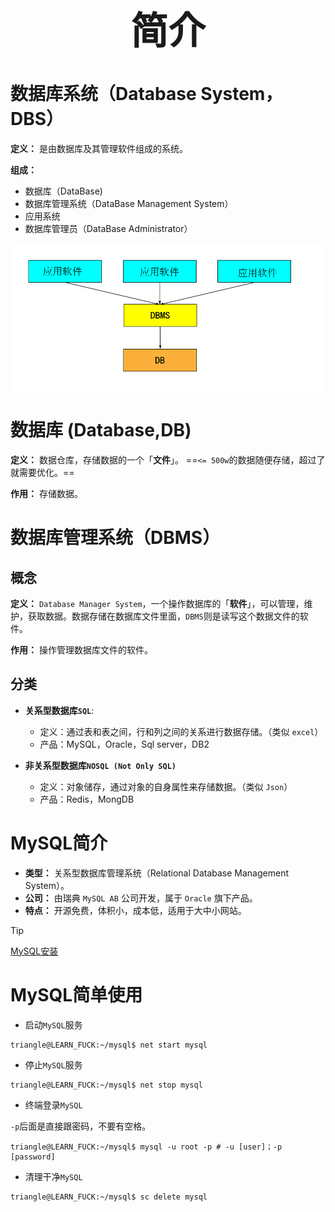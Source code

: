 
 <h1 style="font-size:60px;text-align:center;">简介</h1>

# 数据库系统（Database System，DBS）

**定义：** 是由数据库及其管理软件组成的系统。

**组成：**
- 数据库（DataBase)
- 数据库管理系统（DataBase Management System）
- 应用系统
- 数据库管理员（DataBase Administrator）

<p style="text-align:center;"><img src="../../image/mysql/dbs.png" align="middle" /></p>

# 数据库 (Database,DB)

**定义：**  数据仓库，存储数据的一个「**文件**」。 ==`<= 500w`的数据随便存储，超过了就需要优化。==

**作用：** 存储数据。

# 数据库管理系统（DBMS）

## 概念

**定义：** `Database Manager System`，一个操作数据库的「**软件**」，可以管理，维护，获取数据。数据存储在数据库文件里面，`DBMS`则是读写这个数据文件的软件。

**作用：** 操作管理数据库文件的软件。


## 分类

- **关系型数据库`SQL`**: 
  - 定义：通过表和表之间，行和列之间的关系进行数据存储。（类似 `excel`）
  - 产品：MySQL，Oracle，Sql server，DB2
  
- **非关系型数据库`NOSQL (Not Only SQL)`**
  - 定义：对象储存，通过对象的自身属性来存储数据。（类似 `Json`）
  - 产品：Redis，MongDB

# MySQL简介

- **类型：** 关系型数据库管理系统（Relational Database Management System）。
- **公司：** 由瑞典 `MySQL AB` 公司开发，属于 `Oracle` 旗下产品。
- **特点：** 开源免费，体积小，成本低，适用于大中小网站。

> [!tip]
> [MySQL安装](https://blog.csdn.net/qq_33472557/article/details/77861692)

# MySQL简单使用

- 启动`MySQL`服务

```term
triangle@LEARN_FUCK:~/mysql$ net start mysql
```

- 停止`MySQL`服务

```term
triangle@LEARN_FUCK:~/mysql$ net stop mysql 
```

- 终端登录`MySQL`

`-p`后面是直接跟密码，不要有空格。

```term
triangle@LEARN_FUCK:~/mysql$ mysql -u root -p # -u [user]；-p [password]
```

- 清理干净`MySQL`

```term
triangle@LEARN_FUCK:~/mysql$ sc delete mysql
```

